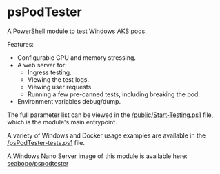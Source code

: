 # psPodTester
A PowerShell module to test Windows AKS pods. 

Features:
 - Configurable CPU and memory stressing.
 - A web server for:
     - Ingress testing.
     - Viewing the test logs.
     - Viewing user requests.
     - Running a few pre-canned tests, including breaking the pod.
 - Environment variables debug/dump.

The full parameter list can be viewed in the 
[/public/Start-Testing.ps1](https://github.com/seabopo/psPodTester/blob/master/public/Start-Testing.ps1) 
file, which is the module's main entrypoint.

A variety of Windows and Docker usage examples are available in the 
[/psPodTester-tests.ps1](https://github.com/seabopo/psPodTester/blob/master/psPodTester-tests.ps1) file.

A Windows Nano Server image of this module is available here: 
[seabopo/pspodtester](https://hub.docker.com/r/seabopo/pspodtester)
